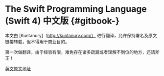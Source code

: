 # The Swift Programming Language \(Swift 4\) 中文版 {#gitbook-}

本文由 \[Kuntanury\]（http://kuntanury.com/） 进行翻译，允许保持署名及原文链接转载，但不得用于商业目的。

第一次做翻译，由于经验有限，难免存在诸多疏漏或者理解不到位的地方，还请斧正！

[英文原文地址](https://developer.apple.com/library/content/documentation/Swift/Conceptual/Swift_Programming_Language/index.html)

